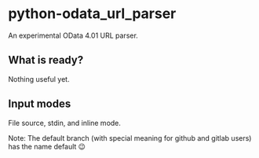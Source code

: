 # python-odata_url_parser
An experimental OData 4.01 URL parser. 

## What is ready?

Nothing useful yet.

## Input modes

File source, stdin, and inline mode.

Note: The default branch (with special meaning for github and gitlab users) has the name default 😉
